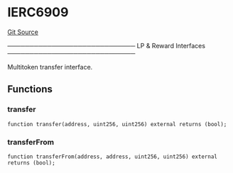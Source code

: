 # IERC6909
[Git Source](https://github.com/zammdefi/ZAMM/blob/f29647612706d56219b8c998c8009dfa5002472c/src/zChef.sol)

───────────────────────────── LP & Reward Interfaces ─────────────────────────────

Multitoken transfer interface.


## Functions
### transfer


```solidity
function transfer(address, uint256, uint256) external returns (bool);
```

### transferFrom


```solidity
function transferFrom(address, address, uint256, uint256) external returns (bool);
```


